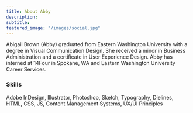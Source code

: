 ```yaml
---
title: About Abby
description: 
subtitle: 
featured_image: "/images/social.jpg"
---
```


Abigail Brown (Abby) graduated from Eastern Washington University with a degree in Visual Communication Design. She received a minor in Business Administration and a certificate in User Experience Design. Abby has interned at 14Four in Spokane, WA and Eastern Washington University Career Services.

### Skills

Adobe InDesign, Illustrator, Photoshop, Sketch, Typography, Dielines, HTML, CSS, JS, Content Management Systems, UX/UI Principles
